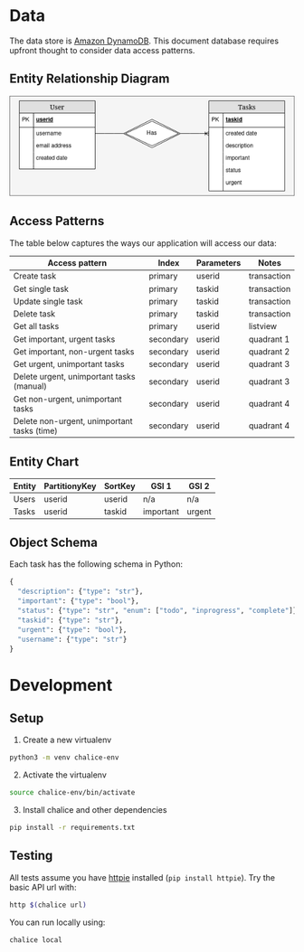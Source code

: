 # Data
The data store is [Amazon DynamoDB](https://aws.amazon.com/dynamodb/).  This document database requires upfront thought to consider data access patterns.

## Entity Relationship Diagram
![entity relationship diagram](docs/duckpin-erd.png)

## Access Patterns
The table below captures the ways our application will access our data:

| Access pattern                              | Index     | Parameters | Notes       |
| ------------------------------------------- | --------- | ---------- | ----------- |
| Create task                                 | primary   | userid     | transaction |
| Get single task                             | primary   | taskid     | transaction |
| Update single task                          | primary   | taskid     | transaction |
| Delete task                                 | primary   | taskid     | transaction |
| Get all tasks                               | primary   | userid     | listview    |
| Get important, urgent tasks                 | secondary | userid     | quadrant 1  |
| Get important, non-urgent tasks             | secondary | userid     | quadrant 2  |
| Get urgent, unimportant tasks               | secondary | userid     | quadrant 3  |
| Delete urgent, unimportant tasks (manual)   | secondary | userid     | quadrant 3  |
| Get non-urgent, unimportant tasks           | secondary | userid     | quadrant 4  |
| Delete non-urgent, unimportant tasks (time) | secondary | userid     | quadrant 4  |

## Entity Chart
| Entity | PartitionyKey | SortKey | GSI 1     | GSI 2  |
| ------ | ------------- | ------- | --------- | ------ |
| Users  | userid        | userid  | n/a       | n/a    |
| Tasks  | userid        | taskid  | important | urgent |

## Object Schema
Each task has the following schema in Python:
```python
{
  "description": {"type": "str"},
  "important": {"type": "bool"},
  "status": {"type": "str", "enum": ["todo", "inprogress", "complete"]},
  "taskid": {"type": "str"},
  "urgent": {"type": "bool"},
  "username": {"type": "str"}
}
```

# Development
## Setup
1. Create a new virtualenv

```bash
python3 -m venv chalice-env
```

2. Activate the virtualenv

```bash
source chalice-env/bin/activate
```

3. Install chalice and other dependencies 

```bash
pip install -r requirements.txt
```

## Testing
All tests assume you have [httpie](https://httpie.io/) installed (```pip install httpie```).  Try the basic API url with:

```bash
http $(chalice url)
```

You can run locally using:

```bash
chalice local
```
